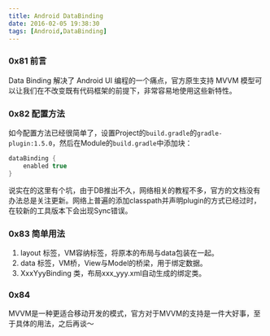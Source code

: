 ```yaml
---
title: Android DataBinding
date: 2016-02-05 19:38:30
tags: [Android,DataBinding]
---
```


### 0x81 前言
Data Binding 解决了 Android UI 编程的一个痛点，官方原生支持 MVVM 模型可以让我们在不改变既有代码框架的前提下，非常容易地使用这些新特性。

### 0x82 配置方法
如今配置方法已经很简单了，设置Project的`build.gradle`的`gradle-plugin:1.5.0`，然后在Module的`build.gradle`中添加块：
```Groovy
dataBinding {
	enabled true
}
```
说实在的这里有个坑，由于DB推出不久，网络相关的教程不多，官方的文档没有办法总是关注更新。网络上普遍的添加classpath并声明plugin的方式已经过时，在较新的工具版本下会出现Sync错误。

### 0x83 简单用法
1. layout 标签，VM容纳标签，将原本的布局与data包装在一起。
2. data 标签，VM桥，View与Model的桥梁，用于绑定数据。
3. XxxYyyBinding 类，布局xxx_yyy.xml自动生成的绑定类。

### 0x84
MVVM是一种更适合移动开发的模式，官方对于MVVM的支持是一件大好事，至于具体的用法，之后再谈～
